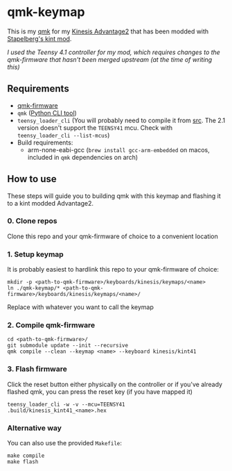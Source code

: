 # qmk-keymap
This is my [qmk](https://qmk.fm/) for my [Kinesis Advantage2](https://kinesis-ergo.com/keyboards/advantage2-keyboard/) that has been modded with 
[Stapelberg's kint mod](https://github.com/kinx-project/kint). 

_I used the Teensy 4.1 controller for my mod, which requires changes to the qmk-firmware that hasn't been merged upstream (at the time of writing this)_

## Requirements
* [qmk-firmware](https://github.com/kinx-project/kint)
* `qmk` ([Python CLI tool](https://archlinux.org/packages/community/any/qmk/))
* `teensy_loader_cli` (You will probably need to compile it from [src](https://aur.archlinux.org/packages/teensy-loader-cli-git/). The 2.1 version doesn't support the `TEENSY41` mcu. Check with `teensy_loader_cli --list-mcus`)
* Build requirements:
  * arm-none-eabi-gcc  (`brew install gcc-arm-embedded` on macos, included in `qmk` dependencies on arch)

## How to use
These steps will guide you to building qmk with this keymap and flashing it to a kint modded Advantage2.

### 0. Clone repos
Clone this repo and your qmk-firmware of choice to a convenient location

### 1. Setup keymap
It is probably easiest to hardlink this repo to your qmk-firmware of choice:
```shell
mkdir -p <path-to-qmk-firmware>/keyboards/kinesis/keymaps/<name>
ln ./qmk-keymap/* <path-to-qmk-firmware>/keyboards/kinesis/keymaps/<name>/
```

Replace <name> with whatever you want to call the keymap

### 2. Compile qmk-firmware
```shell
cd <path-to-qmk-firmware>/
git submodule update --init --recursive
qmk compile --clean --keymap <name> --keyboard kinesis/kint41
```

### 3. Flash firmware
Click the reset button either physically on the controller or if you've already flashed qmk, you can press the reset key (if you have mapped it)
```shell
teensy_loader_cli -w -v --mcu=TEENSY41 .build/kinesis_kint41_<name>.hex
```

### Alternative way
You can also use the provided `Makefile`:
```shell
make compile
make flash
```
